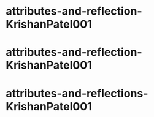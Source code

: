 # attributes-and-reflection-KrishanPatel001
# attributes-and-reflection-KrishanPatel001
# attributes-and-reflections-KrishanPatel001

